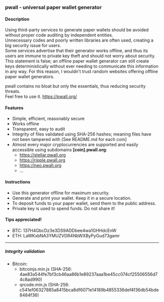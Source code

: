 ### pwall - universal paper wallet generator

#### Description
Using third-party services to generate paper wallets should be avoided without proper code auditing by independent entities.  
Unnecessary codes and poorly written libraries are often used, creating a big security issue for users.  
Some services advertise that their generator works offline, and thus its users are immune to private key theft and should not worry about security.
This statement is false; an offline paper wallet generator can still create keys deterministically without ever needing to communicate this information in any way.
For this reason, I wouldn't trust random websites offering offline paper wallet generators.  


pwall contains no bloat but only the essentials, thus reducing security threats.  
Feel free to use it. https://pwall.org/

#### Features
* Simple, efficient, reasonably secure
* Works offline
* Transparent, easy to audit
* Integrity of files validated using SHA-256 hashes; meaning files have not been tampered with [See README.md for each coin]
* Almost every major cryptocurrencies are supported and easily accessible using subdomains **[coin].pwall.org**:
	* https://stellar.pwall.org
	* https://ripple.pwall.org
	* https://neo.pwall.org
	* ...
		
#### Instructions
* Use this generator offline for maximum security.
* Generate and print your wallet. Keep it in a secure location.
* To deposit funds to your paper wallet, send them to the public address.
* Private key is used to spend funds. Do not share it!

#### Tips appreciated!
* BTC: 137H4GbcDz3e3DS9ADDbee4wa1GHHdcEnW
* ETH: LaWKxbNA3YMUZVDR4NbWXByPyGud73gamr


------
##### Integrity validation
* Bitcoin:
	* bitcoinjs.min.js (SHA-256: 4ae83a544fe7bf3cb46aa86b1e89237aaa1be45cc074cf25506556d74c8ad990)
	* qrcode.min.js (SHA-256: c541ef06327885a8415bca8df6071e14189b4855336def4f36db54bde8484f36)

